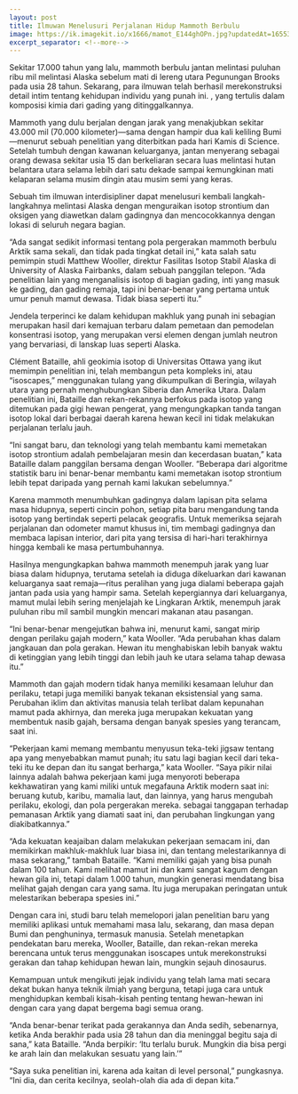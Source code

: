 ```yaml
---
layout: post
title: Ilmuwan Menelusuri Perjalanan Hidup Mammoth Berbulu
image: https://ik.imagekit.io/x1666/mamot_E144ghOPn.jpg?updatedAt=1655392641123&tr=w-640,h-360,fo-custom,cm-extract
excerpt_separator: <!--more-->
---
```


Sekitar 17.000 tahun yang lalu, mammoth berbulu jantan melintasi puluhan ribu mil melintasi Alaska sebelum mati di lereng utara Pegunungan Brooks pada usia 28 tahun. Sekarang, para ilmuwan telah berhasil merekonstruksi detail intim tentang kehidupan individu yang punah ini. , yang tertulis dalam komposisi kimia dari gading yang ditinggalkannya.

Mammoth yang dulu berjalan dengan jarak yang menakjubkan sekitar 43.000 mil (70.000 kilometer)—sama dengan hampir dua kali keliling Bumi—menurut sebuah penelitian yang diterbitkan pada hari Kamis di Science. Setelah tumbuh dengan kawanan keluarganya, jantan menyerang sebagai orang dewasa sekitar usia 15 dan berkeliaran secara luas melintasi hutan belantara utara selama lebih dari satu dekade sampai kemungkinan mati kelaparan selama musim dingin atau musim semi yang keras.

Sebuah tim ilmuwan interdisipliner dapat menelusuri kembali langkah-langkahnya melintasi Alaska dengan menguraikan isotop strontium dan oksigen yang diawetkan dalam gadingnya dan mencocokkannya dengan lokasi di seluruh negara bagian.

“Ada sangat sedikit informasi tentang pola pergerakan mammoth berbulu Arktik sama sekali, dan tidak pada tingkat detail ini,” kata salah satu pemimpin studi Matthew Wooller, direktur Fasilitas Isotop Stabil Alaska di University of Alaska Fairbanks, dalam sebuah panggilan telepon. “Ada penelitian lain yang menganalisis isotop di bagian gading, inti yang masuk ke gading, dan gading remaja, tapi ini benar-benar yang pertama untuk umur penuh mamut dewasa. Tidak biasa seperti itu.”

Jendela terperinci ke dalam kehidupan makhluk yang punah ini sebagian merupakan hasil dari kemajuan terbaru dalam pemetaan dan pemodelan konsentrasi isotop, yang merupakan versi elemen dengan jumlah neutron yang bervariasi, di lanskap luas seperti Alaska.

Clément Bataille, ahli geokimia isotop di Universitas Ottawa yang ikut memimpin penelitian ini, telah membangun peta kompleks ini, atau “isoscapes,” menggunakan tulang yang dikumpulkan di Beringia, wilayah utara yang pernah menghubungkan Siberia dan Amerika Utara. Dalam penelitian ini, Bataille dan rekan-rekannya berfokus pada isotop yang ditemukan pada gigi hewan pengerat, yang mengungkapkan tanda tangan isotop lokal dari berbagai daerah karena hewan kecil ini tidak melakukan perjalanan terlalu jauh.

“Ini sangat baru, dan teknologi yang telah membantu kami memetakan isotop strontium adalah pembelajaran mesin dan kecerdasan buatan,” kata Bataille dalam panggilan bersama dengan Wooller. “Beberapa dari algoritme statistik baru ini benar-benar membantu kami memetakan isotop strontium lebih tepat daripada yang pernah kami lakukan sebelumnya.”

Karena mammoth menumbuhkan gadingnya dalam lapisan pita selama masa hidupnya, seperti cincin pohon, setiap pita baru mengandung tanda isotop yang bertindak seperti pelacak geografis. Untuk memeriksa sejarah perjalanan dan odometer mamut khusus ini, tim membagi gadingnya dan membaca lapisan interior, dari pita yang tersisa di hari-hari terakhirnya hingga kembali ke masa pertumbuhannya.

Hasilnya mengungkapkan bahwa mammoth menempuh jarak yang luar biasa dalam hidupnya, terutama setelah ia diduga dikeluarkan dari kawanan keluarganya saat remaja—ritus peralihan yang juga dialami beberapa gajah jantan pada usia yang hampir sama. Setelah kepergiannya dari keluarganya, mamut mulai lebih sering menjelajah ke Lingkaran Arktik, menempuh jarak puluhan ribu mil sambil mungkin mencari makanan atau pasangan.

“Ini benar-benar mengejutkan bahwa ini, menurut kami, sangat mirip dengan perilaku gajah modern,” kata Wooller. “Ada perubahan khas dalam jangkauan dan pola gerakan. Hewan itu menghabiskan lebih banyak waktu di ketinggian yang lebih tinggi dan lebih jauh ke utara selama tahap dewasa itu.”

Mammoth dan gajah modern tidak hanya memiliki kesamaan leluhur dan perilaku, tetapi juga memiliki banyak tekanan eksistensial yang sama. Perubahan iklim dan aktivitas manusia telah terlibat dalam kepunahan mamut pada akhirnya, dan mereka juga merupakan kekuatan yang membentuk nasib gajah, bersama dengan banyak spesies yang terancam, saat ini.

“Pekerjaan kami memang membantu menyusun teka-teki jigsaw tentang apa yang menyebabkan mamut punah; itu satu lagi bagian kecil dari teka-teki itu ke depan dan itu sangat berharga,” kata Wooller. “Saya pikir nilai lainnya adalah bahwa pekerjaan kami juga menyoroti beberapa kekhawatiran yang kami miliki untuk megafauna Arktik modern saat ini: beruang kutub, karibu, mamalia laut, dan lainnya, yang harus mengubah perilaku, ekologi, dan pola pergerakan mereka. sebagai tanggapan terhadap pemanasan Arktik yang diamati saat ini, dan perubahan lingkungan yang diakibatkannya.”

“Ada kekuatan keajaiban dalam melakukan pekerjaan semacam ini, dan memikirkan makhluk-makhluk luar biasa ini, dan tentang melestarikannya di masa sekarang,” tambah Bataille. “Kami memiliki gajah yang bisa punah dalam 100 tahun. Kami melihat mamut ini dan kami sangat kagum dengan hewan gila ini, tetapi dalam 1.000 tahun, mungkin generasi mendatang bisa melihat gajah dengan cara yang sama. Itu juga merupakan peringatan untuk melestarikan beberapa spesies ini.”

Dengan cara ini, studi baru telah memelopori jalan penelitian baru yang memiliki aplikasi untuk memahami masa lalu, sekarang, dan masa depan Bumi dan penghuninya, termasuk manusia. Setelah menetapkan pendekatan baru mereka, Wooller, Bataille, dan rekan-rekan mereka berencana untuk terus menggunakan isoscapes untuk merekonstruksi gerakan dan tahap kehidupan hewan lain, mungkin sejauh dinosaurus.

Kemampuan untuk mengikuti jejak individu yang telah lama mati secara dekat bukan hanya teknik ilmiah yang berguna, tetapi juga cara untuk menghidupkan kembali kisah-kisah penting tentang hewan-hewan ini dengan cara yang dapat bergema bagi semua orang.

“Anda benar-benar terikat pada gerakannya dan Anda sedih, sebenarnya, ketika Anda berakhir pada usia 28 tahun dan dia meninggal begitu saja di sana,” kata Bataille. “Anda berpikir: ‘Itu terlalu buruk. Mungkin dia bisa pergi ke arah lain dan melakukan sesuatu yang lain.’”

“Saya suka penelitian ini, karena ada kaitan di level personal,” pungkasnya. “Ini dia, dan cerita kecilnya, seolah-olah dia ada di depan kita.”
